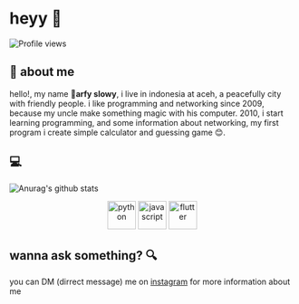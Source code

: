 # heyy :wave:
![Profile views](https://gpvc.arturio.dev/slowy07)

## :boy: about me 
hello!, my name :boy:**arfy slowy**, i live in indonesia at aceh, a peacefully city with friendly people. i like programming and networking since 2009, because my uncle make something magic with his computer. 2010, i start learning programming, and some information about networking, my first program i create simple calculator and guessing game :blush:.
## :computer:
![Anurag's github stats](https://github-readme-stats.vercel.app/api?username=slowy07&show_icons=true&theme=bear)
<p align="center">
  <img src="https://cdn.icon-icons.com/icons2/112/PNG/512/python_18894.png" width="50" height="50" alt="python">
  <img src="https://cdn.icon-icons.com/icons2/2108/PNG/512/javascript_icon_130900.png" width="50" height="50" alt="javascript">
  <img src="https://cdn.icon-icons.com/icons2/2107/PNG/512/file_type_flutter_icon_130599.png" width="50" height="50" alt="flutter">
</p>

## wanna ask something? :mag:
you can DM (dirrect message) me on [instagram](https://instagram.com/arfy.slowy) for more information about me
